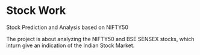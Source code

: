 # Stock Work
Stock Prediction and Analysis based on NIFTY50

The project is about analyzing the NIFTY50 and BSE SENSEX stocks, which inturn give an indication of the Indian Stock Market.



